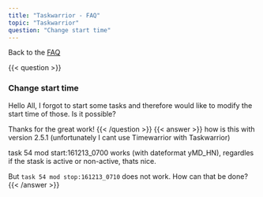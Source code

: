 ```yaml
---
title: "Taskwarrior - FAQ"
topic: "Taskwarrior"
question: "Change start time"
---
```


Back to the [FAQ](/support/faq)

{{< question >}}
### Change start time
Hello All, I forgot to start some tasks and therefore would like to modify the start time of those. Is it possible?

Thanks for the great work!
{{< /question >}}
{{< answer >}}
how is this with version 2.5.1 (unfortunately I cant use Timewarrior with Taskwarrior)

task 54 mod start:161213_0700
works (with dateformat yMD_HN), regardles if the stask is active or non-active, thats nice.

But `task 54 mod stop:161213_0710` does not work. How can that be done?
{{< /answer >}}
